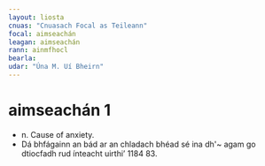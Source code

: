 ```yaml
---
layout: liosta
cnuas: "Cnuasach Focal as Teileann"
focal: aimseachán
leagan: aimseachán
rann: ainmfhocl
bearla:
udar: "Úna M. Uí Bheirn"
---
```

# aimseachán 1

* n. Cause of anxiety.
* Dá bhfágainn an bád ar an chladach bhéad sé ina dh'~ agam go
dtiocfadh rud ínteacht uirthi’ 1184 83.
